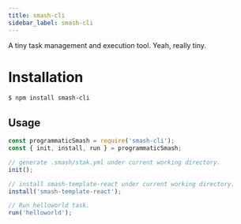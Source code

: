 ```yaml
---
title: smash-cli
sidebar_label: smash-cli
---
```


A tiny task management and execution tool. Yeah, really tiny.

# Installation

```bash
$ npm install smash-cli
```

## Usage

```javascript
const programmaticSmash = require('smash-cli');
const { init, install, run } = programmaticSmash;

// generate .smash/stak.yml under current working directory.
init();

// install smash-template-react under current working directory.
install('smash-template-react');

// Run helloworld task.
run('helloworld');
```
